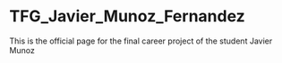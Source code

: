 # TFG_Javier_Munoz_Fernandez
This is the official page for the final career project of the student Javier Munoz

